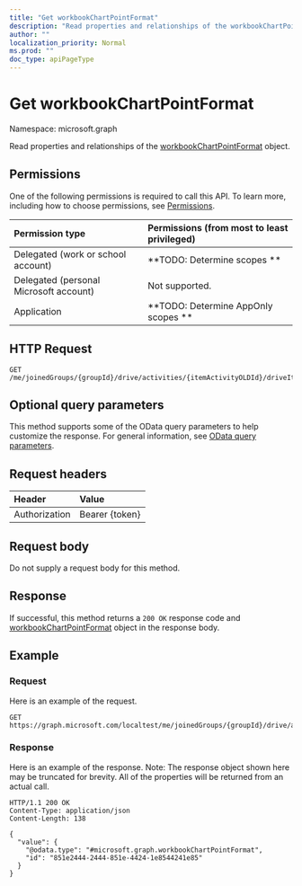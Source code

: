 ```yaml
---
title: "Get workbookChartPointFormat"
description: "Read properties and relationships of the workbookChartPointFormat object."
author: ""
localization_priority: Normal
ms.prod: ""
doc_type: apiPageType
---
```


# Get workbookChartPointFormat

Namespace: microsoft.graph

Read properties and relationships of the [workbookChartPointFormat](../resources/workbookchartpointformat.md) object.

## Permissions
One of the following permissions is required to call this API. To learn more, including how to choose permissions, see [Permissions](/concepts/permissions-reference.md).

|Permission type|Permissions (from most to least privileged)|
|:---|:---|
|Delegated (work or school account)|**TODO: Determine scopes **|
|Delegated (personal Microsoft account)|Not supported.|
|Application|**TODO: Determine AppOnly scopes **|

## HTTP Request
<!-- {
  "blockType": "ignored"
}
-->
``` http
GET /me/joinedGroups/{groupId}/drive/activities/{itemActivityOLDId}/driveItem/workbook/names/{workbookNamedItemId}/worksheet/charts/{workbookChartId}/series/{workbookChartSeriesId}/points/{workbookChartPointId}/format
```

## Optional query parameters
This method supports some of the OData query parameters to help customize the response. For general information, see [OData query parameters](/graph/query-parameters).

## Request headers
|Header|Value|
|:---|:---|
|Authorization|Bearer {token}|

## Request body
Do not supply a request body for this method.

## Response
If successful, this method returns a `200 OK` response code and [workbookChartPointFormat](../resources/workbookchartpointformat.md) object in the response body.

## Example

### Request
Here is an example of the request.
<!-- {
  "blockType": "request",
  "name": "get_workbookchartpointformat"
}
-->
``` http
GET https://graph.microsoft.com/localtest/me/joinedGroups/{groupId}/drive/activities/{itemActivityOLDId}/driveItem/workbook/names/{workbookNamedItemId}/worksheet/charts/{workbookChartId}/series/{workbookChartSeriesId}/points/{workbookChartPointId}/format
```

### Response
Here is an example of the response. Note: The response object shown here may be truncated for brevity. All of the properties will be returned from an actual call.
<!-- {
  "blockType": "response",
  "truncated": true,
  "@odata.type": "microsoft.graph.workbookChartPointFormat"
}
-->
``` http
HTTP/1.1 200 OK
Content-Type: application/json
Content-Length: 138

{
  "value": {
    "@odata.type": "#microsoft.graph.workbookChartPointFormat",
    "id": "851e2444-2444-851e-4424-1e8544241e85"
  }
}
```

